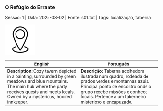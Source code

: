 ### O Refúgio do Errante

Sessão: 1 | Data: 2025-08-02 | Fonte: s01.txt | Tags: localização, taberna

![O Refúgio do Errante](blank.png)

| English | Português |
|---------|-----------|
| **Description:** Cozy tavern depicted in a painting, surrounded by green meadows and blue mountains. The main hub where the party receives quests and meets locals. Owned by a mysterious, hooded innkeeper. | **Descrição:** Taberna acolhedora ilustrada num quadro, rodeada de prados verdes e montanhas azuis. Principal ponto de encontro onde o grupo recebe missões e conhece locais. Pertence a um taberneiro misterioso e encapuzado. |


















